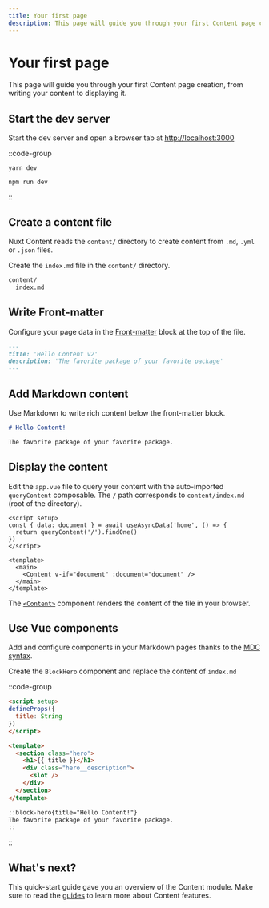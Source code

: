 ```yaml
---
title: Your first page
description: This page will guide you through your first Content page creation, from writing your content to displaying it.
---
```


# Your first page

This page will guide you through your first Content page creation, from writing your content to displaying it.

## Start the dev server

Start the dev server and open a browser tab at <http://localhost:3000>

::code-group

```bash[yarn]
yarn dev
```

```bash[npm]
npm run dev
```

::

## Create a content file

Nuxt Content reads the `content/` directory to create content from `.md`, `.yml` or `.json` files.

Create the `index.md` file in the `content/` directory.

```zsh [Directory structure]
content/
  index.md
```

## Write Front-matter

Configure your page data in the [Front-matter](/guide/writing-content/front-matter) block at the top of the file.

```markdown [content/index.md]
---
title: 'Hello Content v2'
description: 'The favorite package of your favorite package'
---
```

## Add Markdown content

Use Markdown to write rich content below the front-matter block.

```markdown [content/index.md]
# Hello Content!

The favorite package of your favorite package.
```

## Display the content

Edit the `app.vue` file to query your content with the auto-imported `queryContent` composable. The `/` path corresponds to `content/index.md` (root of the directory).

```vue [app.vue]
<script setup>
const { data: document } = await useAsyncData('home', () => {
  return queryContent('/').findOne()
})
</script>

<template>
  <main>
    <Content v-if="document" :document="document" />
  </main>
</template>
```

The [`<Content>`](/api/components#content) component renders the content of the file in your browser.

## Use Vue components

Add and configure components in your Markdown pages thanks to the [MDC syntax](/guide/writing/mdc).

Create the `BlockHero` component and replace the content of `index.md`

::code-group

  ```html [components/BlockHero.vue]
  <script setup>
  defineProps({
    title: String
  })
  </script>

  <template>
    <section class="hero">
      <h1>{{ title }}</h1>
      <div class="hero__description">
        <slot />
      </div>
    </section>
  </template>
  ```

  ```markdown [content/index.md]
  ::block-hero{title="Hello Content!"}
  The favorite package of your favorite package.
  ::
  ```

::

## What's next?

This quick-start guide gave you an overview of the Content module. Make sure to read the [guides](/guide/writing-content/content-directory) to learn more about Content features.
